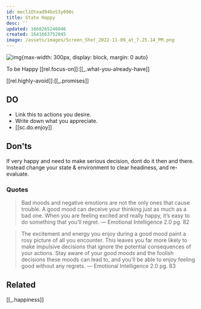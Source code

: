 ```yaml
---
id: mecl1Otead94boS3y090c
title: State Happy
desc: ''
updated: 1668265246046
created: 1641663752045
image: /assets/images/Screen_Shot_2022-11-09_at_7.25.14_PM.png
---
```

![img](/assets/images/Screen_Shot_2022-11-09_at_7.25.14_PM.png){max-width: 300px, display: block, margin: 0 auto}

To be Happy [[rel.focus-on]]:[[_.what-you-already-have]]

[[rel.highly-avoid]]:[[_.promises]]

## DO
* Link this to actions you desire.
* Write down what you appreciate.
* [[sc.do.enjoy]]

## Don'ts
 If very happy and need to make serious decision, dont do it then and there. Instead change your state & environment to clear headiness, and re-evaluate.
### Quotes
> Bad moods and negative emotions are not the only ones that cause trouble. A good mood can deceive your thinking just as much as a bad one. When you are feeling excited and really happy, it’s easy to do something that you’ll regret. — Emotional Intelligence 2.0 pg. 82

> The excitement and energy you enjoy during a good mood paint a rosy picture of all you encounter. This leaves you far more likely to make impulsive decisions that ignore the potential consequences of your actions. Stay aware of your good moods and the foolish decisions these moods can lead to, and you’ll be able to enjoy feeling good without any regrets. — Emotional Intelligence 2.0 pg. 83

## Related
[[_.happiness]]